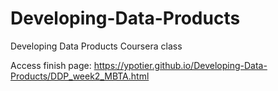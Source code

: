 # Developing-Data-Products
Developing Data Products Coursera class

Access finish page: https://ypotier.github.io/Developing-Data-Products/DDP_week2_MBTA.html 

